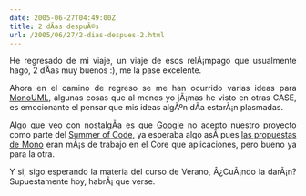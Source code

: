 ```yaml
---
date: 2005-06-27T04:49:00Z
title: 2 dÃ­as despuÃ©s
url: /2005/06/27/2-dias-despues-2.html
---
```


<div style="clear:both;"></div>
<p align="justify">He regresado de mi viaje, un viaje de esos relÃ¡mpago que usualmente hago, 2 dÃ­as muy buenos :), me la pase excelente.</p>
<p align="justify">Ahora en el camino de regreso se me han ocurrido varias ideas para <a href="http://www.monouml.org">MonoUML</a>, algunas cosas que al menos yo jÃ¡mas he visto en otras CASE, es emocionante el pensar que mis ideas algÃºn dÃ­a estarÃ¡n plasmadas.</p>
<p align="justify">Algo que veo con nostalgÃ­a es que <a href="http://www.google.com">Google</a> no acepto nuestro proyecto como parte del <a href="http://code.google.com/summerofcode.html">Summer of Code</a>, ya esperaba algo asÃ­ pues <a href="http://www.mono-project.com/StudentProjects">las propuestas de Mono</a> eran mÃ¡s de trabajo en el Core que aplicaciones, pero bueno ya para la otra.</p>
<p align="justify">Y si, sigo esperando la materia del curso de Verano, Â¿CuÃ¡ndo la darÃ¡n? Supuestamente hoy, habrÃ¡ que verse.</p>
<div style="clear:both; padding-bottom: 0.25em;"></div>
